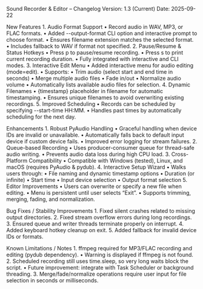 Sound Recorder & Editor – Changelog
Version: 1.3 (Current)
Date: 2025-09-22
 
New Features
1. 
Audio Format Support
• 
Record audio in WAV, MP3, or FLAC formats.
• 
Added --output-format CLI option and interactive prompt to choose format.
• 
Ensures filename extension matches the selected format.
• 
Includes fallback to WAV if format not specified.
2. 
Pause/Resume & Status Hotkeys
• 
Press p to pause/resume recording.
• 
Press s to print current recording duration.
• 
Fully integrated with interactive and CLI modes.
3. 
Interactive Edit Menu
• 
Added interactive menu for audio editing (mode=edit).
• 
Supports:
• 
Trim audio (select start and end time in seconds)
• 
Merge multiple audio files
• 
Fade in/out
• 
Normalize audio volume
• 
Automatically lists available audio files for selection.
4. 
Dynamic Filenames
• 
{timestamp} placeholder in filename for automatic timestamping.
• 
Ensures unique filenames to avoid overwriting existing recordings.
5. 
Improved Scheduling
• 
Records can be scheduled by specifying --start-time HH:MM.
• 
Handles past times by automatically scheduling for the next day.
 
Enhancements
1. 
Robust PyAudio Handling
• 
Graceful handling when device IDs are invalid or unavailable.
• 
Automatically falls back to default input device if custom device fails.
• 
Improved error logging for stream failures.
2. 
Queue-based Recording
• 
Uses producer-consumer queue for thread-safe audio writing.
• 
Prevents audio data loss during high CPU load.
3. 
Cross-Platform Compatibility
• 
Compatible with Windows (tested), Linux, and macOS (requires PyAudio & pydub).
4. 
Interactive Setup Wizard
• 
Walks users through:
• 
File naming and dynamic timestamp options
• 
Duration (or infinite)
• 
Start time
• 
Input device selection
• 
Output format selection
5. 
Editor Improvements
• 
Users can overwrite or specify a new file when editing.
• 
Menu is persistent until user selects “Exit”.
• 
Supports trimming, merging, fading, and normalization.
 
Bug Fixes / Stability Improvements
1. 
Fixed silent crashes related to missing output directories.
2. 
Fixed stream overflow errors during long recordings.
3. 
Ensured queue and writer threads terminate properly on interrupt.
4. 
Added keyboard hotkey cleanup on exit.
5. 
Added fallback for invalid device IDs or formats.
 
Known Limitations / Notes
1. 
ffmpeg required for MP3/FLAC recording and editing (pydub dependency).
• 
Warning is displayed if ffmpeg is not found.
2. 
Scheduled recording still uses time.sleep, so very long waits block the script.
• 
Future improvement: integrate with Task Scheduler or background threading.
3. 
Merge/fade/normalize operations require user input for file selection in seconds or milliseconds.
